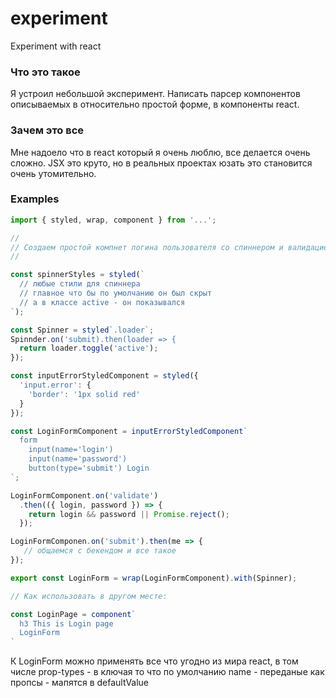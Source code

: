 # experiment
Experiment with react

### Что это такое
Я устроил небольшой эксперимент. Написать парсер компонентов описываемых в относительно простой форме,
в компоненты react.

### Зачем это все
Мне надоело что в react который я очень люблю, все делается очень сложно.
JSX это круто, но в реальных проектах юзать это становится очень утомительно. 

### Examples

```javascript
import { styled, wrap, component } from '...';

//
// Создаем простой компнет логина пользователя со спиннером и валидацией
//

const spinnerStyles = styled(`
  // любые стили для спиннера
  // главное что бы по умолчанию он был скрыт
  // а в классе active - он показывался
`);

const Spinner = styled`.loader`;
Spinnder.on('submit).then(loader => {
  return loader.toggle('active');
});

const inputErrorStyledComponent = styled({
  'input.error': {
    'border': '1px solid red'
  }
});

const LoginFormComponent = inputErrorStyledComponent`
  form
    input(name='login')
    input(name='password')
    button(type='submit') Login
`;

LoginFormComponent.on('validate')
  .then(({ login, password }) => {
    return login && password || Promise.reject();
  });

LoginFormComponen.on('submit').then(me => {
   // общаемся с бекендом и все такое
});

export const LoginForm = wrap(LoginFormComponent).with(Spinner);

// Как использовать в другом месте:

const LoginPage = component`
  h3 This is Login page
  LoginForm
`
```

К LoginForm можно применять все что угодно из мира react, в том числе prop-types -
в ключая то что по умолчанию name - переданые как пропсы - мапятся в defaultValue


